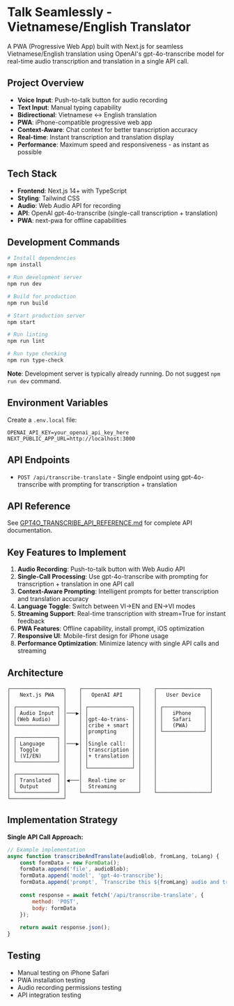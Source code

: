 # Talk Seamlessly - Vietnamese/English Translator

A PWA (Progressive Web App) built with Next.js for seamless Vietnamese/English translation using OpenAI's gpt-4o-transcribe model for real-time audio transcription and translation in a single API call.

## Project Overview

- **Voice Input**: Push-to-talk button for audio recording
- **Text Input**: Manual typing capability
- **Bidirectional**: Vietnamese ↔ English translation
- **PWA**: iPhone-compatible progressive web app
- **Context-Aware**: Chat context for better transcription accuracy
- **Real-time**: Instant transcription and translation display
- **Performance**: Maximum speed and responsiveness - as instant as possible

## Tech Stack

- **Frontend**: Next.js 14+ with TypeScript
- **Styling**: Tailwind CSS
- **Audio**: Web Audio API for recording
- **API**: OpenAI gpt-4o-transcribe (single-call transcription + translation)
- **PWA**: next-pwa for offline capabilities

## Development Commands

```bash
# Install dependencies
npm install

# Run development server
npm run dev

# Build for production
npm run build

# Start production server
npm start

# Run linting
npm run lint

# Run type checking
npm run type-check
```

**Note**: Development server is typically already running. Do not suggest `npm run dev` command.

## Environment Variables

Create a `.env.local` file:

```env
OPENAI_API_KEY=your_openai_api_key_here
NEXT_PUBLIC_APP_URL=http://localhost:3000
```

## API Endpoints

- `POST /api/transcribe-translate` - Single endpoint using gpt-4o-transcribe with prompting for transcription + translation

## API Reference

See [GPT4O_TRANSCRIBE_API_REFERENCE.md](./GPT4O_TRANSCRIBE_API_REFERENCE.md) for complete API documentation.

## Key Features to Implement

1. **Audio Recording**: Push-to-talk button with Web Audio API
2. **Single-Call Processing**: Use gpt-4o-transcribe with prompting for transcription + translation in one API call
3. **Context-Aware Prompting**: Intelligent prompts for better transcription and translation accuracy
4. **Language Toggle**: Switch between VI→EN and EN→VI modes
5. **Streaming Support**: Real-time transcription with stream=True for instant feedback
6. **PWA Features**: Offline capability, install prompt, iOS optimization  
7. **Responsive UI**: Mobile-first design for iPhone usage
8. **Performance Optimization**: Minimize latency with single API calls and streaming

## Architecture

```
┌─────────────────┐    ┌──────────────────┐    ┌─────────────────┐
│   Next.js PWA   │    │   OpenAI API     │    │   User Device   │
│                 │    │                  │    │                 │
│ ┌─────────────┐ │    │ ┌──────────────┐ │    │ ┌─────────────┐ │
│ │ Audio Input │ │───▶│ │              │ │    │ │   iPhone    │ │
│ │(Web Audio)  │ │    │ │gpt-4o-trans- │ │    │ │   Safari    │ │
│ └─────────────┘ │    │ │cribe + smart │ │    │ │   (PWA)     │ │
│                 │    │ │prompting     │ │    │ └─────────────┘ │
│ ┌─────────────┐ │    │ │              │ │    │                 │
│ │ Language    │ │───▶│ │Single call:  │ │    │                 │
│ │ Toggle      │ │    │ │transcription │ │    │                 │
│ │ (VI/EN)     │ │    │ │+ translation │ │    │                 │
│ └─────────────┘ │    │ │              │ │    │                 │
│                 │    │ └──────────────┘ │    │                 │
│ ┌─────────────┐ │    │                  │    │                 │
│ │ Translated  │ │◀───│  Real-time or    │    │                 │
│ │ Output      │ │    │  Streaming       │    │                 │
│ └─────────────┘ │    └──────────────────┘    └─────────────────┘
└─────────────────┘
```

## Implementation Strategy

**Single API Call Approach:**
```javascript
// Example implementation
async function transcribeAndTranslate(audioBlob, fromLang, toLang) {
    const formData = new FormData();
    formData.append('file', audioBlob);
    formData.append('model', 'gpt-4o-transcribe');
    formData.append('prompt', `Transcribe this ${fromLang} audio and translate to ${toLang}. Provide only the ${toLang} translation.`);
    
    const response = await fetch('/api/transcribe-translate', {
        method: 'POST',
        body: formData
    });
    
    return await response.json();
}
```

## Testing

- Manual testing on iPhone Safari
- PWA installation testing
- Audio recording permissions testing
- API integration testing